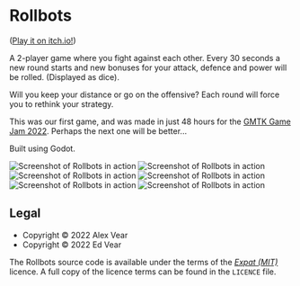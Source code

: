 # Rollbots

([Play it on itch.io!](https://axvr.itch.io/rollbots))

A 2-player game where you fight against each other.  Every 30 seconds a new
round starts and new bonuses for your attack, defence and power will be rolled.
(Displayed as dice).

Will you keep your distance or go on the offensive?  Each round will force you
to rethink your strategy.

This was our first game, and was made in just 48 hours for the
[GMTK Game Jam 2022][gmtk].  Perhaps the next one will be better...

Built using Godot.

[gmtk]: https://itch.io/jam/gmtk-jam-2022


![Screenshot of Rollbots in action](Screenshot1.png)
![Screenshot of Rollbots in action](Screenshot2.png)
![Screenshot of Rollbots in action](Screenshot3.png)
![Screenshot of Rollbots in action](Screenshot4.png)
![Screenshot of Rollbots in action](Screenshot5.png)
![Screenshot of Rollbots in action](Screenshot6.png)


## Legal

- Copyright © 2022 Alex Vear
- Copyright © 2022 Ed Vear

The Rollbots source code is available under the terms of the _[Expat (MIT)][MIT]_
licence.  A full copy of the licence terms can be found in the `LICENCE` file.

[MIT]: https://directory.fsf.org/wiki/License:MIT
